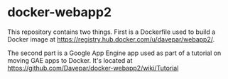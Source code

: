 docker-webapp2
==============

This repository contains two things. First is a Dockerfile used to build a
Docker image at https://registry.hub.docker.com/u/davepar/webapp2/.

The second part is a Google App Engine app used as part of a tutorial on moving
GAE apps to Docker. It's located
at https://github.com/Davepar/docker-webapp2/wiki/Tutorial
